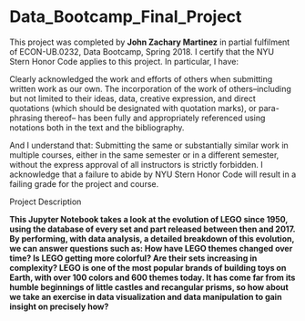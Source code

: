 # Data_Bootcamp_Final_Project


This project was completed by **John Zachary Martinez** in partial fulfilment of ECON-UB.0232, Data Bootcamp, Spring 2018. I certify that the NYU Stern Honor Code applies to this project. In particular, I have:

Clearly acknowledged the work and efforts of others when submitting written work as our own. The incorporation of the work of others–including but not limited to their ideas, data, creative expression, and direct quotations (which should be designated with quotation marks), or para- phrasing thereof– has been fully and appropriately referenced using notations both in the text and the bibliography.

And I understand that:
Submitting the same or substantially similar work in multiple courses, either in the same semester or in a different semester, without the express approval of all instructors is strictly forbidden.
I acknowledge that a failure to abide by NYU Stern Honor Code will result in a failing grade for the project and course.

Project Description

**This Jupyter Notebook takes a look at the evolution of LEGO since 1950, using the database of every set and part released between then and 2017. By performing, with data analysis, a detailed breakdown of this evolution, we can answer questions such as: How have LEGO themes changed over time? Is LEGO getting more colorful? Are their sets increasing in complexity? LEGO is one of the most popular brands of building toys on Earth, with over 100 colors and 600 themes today. It has come far from its humble beginnings of little castles and recangular prisms, so how about we take an exercise in data visualization and data manipulation to gain insight on precisely how?**
